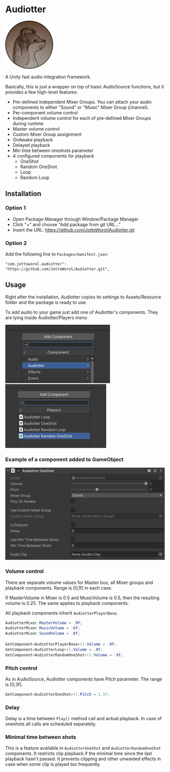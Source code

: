 # Audiotter

<img src="https://raw.githubusercontent.com/JottoWorol/Audiotter/main/Logo/audiotter_logo.png" width="30%">

A Unity fast audio integration framework.

Basically, this is just a wrapper on top of basic AudioSource functions, but it provides a few high-level features:
* Pre-defined independent Mixer Groups. You can attach your audio components to either "Sound" or "Music" Mixer Group (channel).
* Per-component volume control
* Independent volume control for each of pre-defined Mixer Groups during runtime
* Master volume control
* Custom Mixer Group assignment
* OnAwake playback
* Delayed playback
* Min time between oneshots parameter
* 4 configured components for playback
  - OneShot
  - Random OneShot
  - Loop
  - Random Loop


## Installation
### Option 1
- Open Package Manager through Window/Package Manager
- Click "+" and choose "Add package from git URL..."
- Insert the URL: https://github.com/JottoWorol/Audiotter.git

### Option 2  
Add the following line to `Packages/manifest.json`:
```
"com.jottoworol.audiotter": "https://github.com/JottoWorol/Audiotter.git",
```

## Usage

Right after the installation, Audiotter copies its settings to Assets/Resource folder and the package is ready to use.

To add audio to your game just add one of Audiotter's components. They are lying inside Audiotter/Players menu

![](Screenshots/component_adding.png)
![](Screenshots/component_list.png)

### Example of a component added to GameObject
![](Screenshots/component_example.png)


### Volume control
There are separate volume values for Master bus, all Mixer groups and playback components. Range is [0,1f] in each case.

If MasterVolume in Mixer is 0.5 and MusicVolume is 0.5, then the resulting volume is 0.25. The same applies to playback components.

All playback components inherit ```AudiotterPlayerBase```.
```c#
AudiotterMixer.MasterVolume = .9f;
AudiotterMixer.MusicVolume = .6f;
AudiotterMixer.SoundVolume = .8f;

GetComponent<AudiotterPlayerBase>().Volume = .9f;
GetComponent<AudiotterLoop>().Volume = .9f;
GetComponent<AudiotterRandomOneShot>().Volume = .9f;
```


### Pitch control
As in AudioSource, Audiotter components have Pitch parameter. The range is [0,3f].
```c#
GetComponent<AudiotterOneShot>().Pitch = 1.3f;
```

### Delay
Delay is a time between ```Play()``` method call and actual playback. In case of oneshots all calls are scheduled separately.

### Minimal time between shots
This is a feature available in ```AudiotterOneShot``` and ```AudiotterRandomOneShot``` components.
It restricts clip playback if the minimal time since the last playback hasn't passed. It prevents clipping and other unwanted effects in case when some clip is played too frequently.